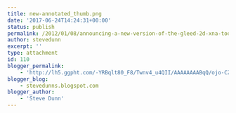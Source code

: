 ```yaml
---
title: new-annotated_thumb.png
date: '2017-06-24T14:24:31+00:00'
status: publish
permalink: /2012/01/08/announcing-a-new-version-of-the-gleed-2d-xna-tool/new-annotated_thumb-png
author: stevedunn
excerpt: ''
type: attachment
id: 110
blogger_permalink:
    - 'http://lh5.ggpht.com/-YRBqlt80_F8/Twnv4_u4QII/AAAAAAAABqQ/ojo-CZqj764/new-annotated_thumb.png'
blogger_blog:
    - stevedunns.blogspot.com
blogger_author:
    - 'Steve Dunn'
---
```

<!DOCTYPE html PUBLIC "-//W3C//DTD HTML 4.0 Transitional//EN" "http://www.w3.org/TR/REC-html40/loose.dtd">
<?xml encoding="UTF-8">
